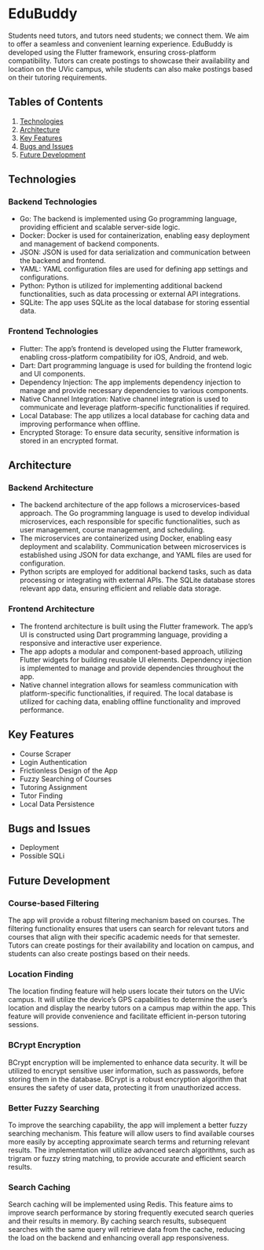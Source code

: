 # EduBuddy

Students need tutors, and tutors need students; we connect them. We aim to offer a seamless and convenient learning experience. EduBuddy is developed using the Flutter framework, ensuring cross-platform compatibility. Tutors can create postings to showcase their availability and location on the UVic campus, while students can also make postings based on their tutoring requirements.

## Tables of Contents

1. [Technologies](#technologies)
2. [Architecture](#architecture)
3. [Key Features](#key-features)
4. [Bugs and Issues](#bugs-and-issues)
5. [Future Development](#future-development)

## Technologies

### Backend Technologies

- Go: The backend is implemented using Go programming language, providing efficient and scalable server-side logic.
- Docker: Docker is used for containerization, enabling easy deployment and management of backend components.
- JSON: JSON is used for data serialization and communication between the backend and frontend.
- YAML: YAML configuration files are used for defining app settings and configurations.
- Python: Python is utilized for implementing additional backend functionalities, such as data processing or external API integrations.
- SQLite: The app uses SQLite as the local database for storing essential data.

### Frontend Technologies

- Flutter: The app’s frontend is developed using the Flutter framework, enabling cross-platform compatibility for iOS, Android, and web.
- Dart: Dart programming language is used for building the frontend logic and UI components.
- Dependency Injection: The app implements dependency injection to manage and provide necessary dependencies to various components.
- Native Channel Integration: Native channel integration is used to communicate and leverage platform-specific functionalities if required.
- Local Database: The app utilizes a local database for caching data and improving performance when offline.
- Encrypted Storage: To ensure data security, sensitive information is stored in an encrypted format.

## Architecture

### Backend Architecture

- The backend architecture of the app follows a microservices-based approach. The Go programming language is used to develop individual microservices, each responsible for specific functionalities, such as user management, course management, and scheduling.
- The microservices are containerized using Docker, enabling easy deployment and scalability. Communication between microservices is established using JSON for data exchange, and YAML files are used for configuration.
- Python scripts are employed for additional backend tasks, such as data processing or integrating with external APIs. The SQLite database stores relevant app data, ensuring efficient and reliable data storage.

### Frontend Architecture

- The frontend architecture is built using the Flutter framework. The app’s UI is constructed using Dart programming language, providing a responsive and interactive user experience.
- The app adopts a modular and component-based approach, utilizing Flutter widgets for building reusable UI elements. Dependency injection is implemented to manage and provide dependencies throughout the app.
- Native channel integration allows for seamless communication with platform-specific functionalities, if required. The local database is utilized for caching data, enabling offline functionality and improved performance.

## Key Features

- Course Scraper
- Login Authentication
- Frictionless Design of the App
- Fuzzy Searching of Courses
- Tutoring Assignment
- Tutor Finding
- Local Data Persistence

## Bugs and Issues

- Deployment
- Possible SQLi

## Future Development

### Course-based Filtering

The app will provide a robust filtering mechanism based on courses. The filtering functionality ensures that users can search for relevant tutors and courses that align with their specific academic needs for that semester. Tutors can create postings for their availability and location on campus, and students can also create postings based on their needs.

### Location Finding

The location finding feature will help users locate their tutors on the UVic campus. It will utilize the device’s GPS capabilities to determine the user’s location and display the nearby tutors on a campus map within the app. This feature will provide convenience and facilitate efficient in-person tutoring sessions.

### BCrypt Encryption

BCrypt encryption will be implemented to enhance data security. It will be utilized to encrypt sensitive user information, such as passwords, before storing them in the database. BCrypt is a robust encryption algorithm that ensures the safety of user data, protecting it from unauthorized access.

### Better Fuzzy Searching

To improve the searching capability, the app will implement a better fuzzy searching mechanism. This feature will allow users to find available courses more easily by accepting approximate search terms and returning relevant results. The implementation will utilize advanced search algorithms, such as trigram or fuzzy string matching, to provide accurate and efficient search results.

### Search Caching

Search caching will be implemented using Redis. This feature aims to improve search performance by storing frequently executed search queries and their results in memory. By caching search results, subsequent searches with the same query will retrieve data from the cache, reducing the load on the backend and enhancing overall app responsiveness.
